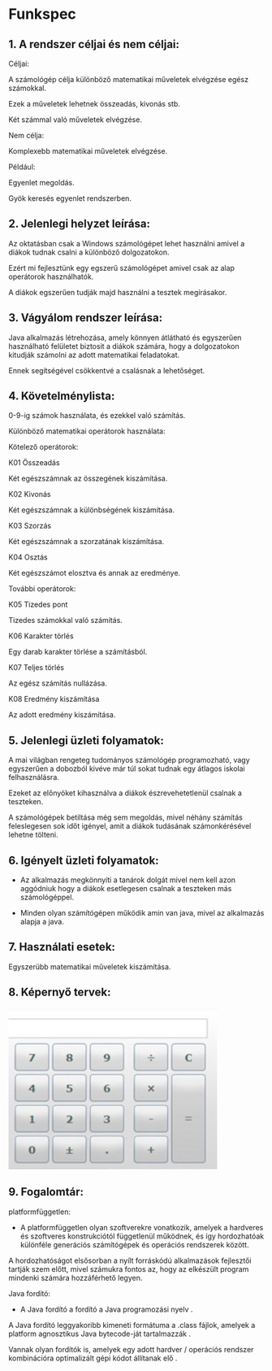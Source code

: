 # Funkspec

## 1. A rendszer céljai és nem céljai:

Céljai:

A számológép célja különböző matematikai műveletek elvégzése egész számokkal.

Ezek a műveletek lehetnek összeadás, kivonás stb.

Két számmal való műveletek elvégzése.

Nem célja:

Komplexebb matematikai műveletek elvégzése.

Például:

Egyenlet megoldás.

Gyök keresés egyenlet rendszerben.

## 2. Jelenlegi helyzet leírása:

Az oktatásban csak a Windows számológépet lehet használni amivel a diákok tudnak csalni a különböző dolgozatokon.

Ezért mi fejlesztünk egy egszerű számológépet amivel csak az alap operátorok használhatók.

A diákok egszerűen tudják majd használni a tesztek megírásakor.

## 3. Vágyálom rendszer leírása: 

Java alkalmazás létrehozása, amely könnyen átlátható és egyszerűen használható felületet biztosit a diákok számára, hogy a dolgozatokon kitudják számolni az adott matematikai feladatokat.

 Ennek segítségével csökkentvé a csalásnak a lehetőséget.

## 4. Követelménylista:

0-9-ig számok használata, és ezekkel való számítás.

Különböző matematikai operátorok használata:

Kötelező operátorok:

K01 Összeadás

Két egészszámnak az összegének kiszámítása.

K02 Kivonás

Két egészszámnak a különbségének kiszámítása.

K03 Szorzás

Két egészszámnak a szorzatának kiszámítása.

K04 Osztás

Két egészszámot elosztva és annak az eredménye.

További operátorok:

K05 Tizedes pont

Tizedes számokkal való számítás.

K06 Karakter törlés

Egy darab karakter törlése a számításból.

K07 Teljes törlés

Az egész számítás nullázása.

K08 Eredmény kiszámítása

Az adott eredmény kiszámítása.

## 5. Jelenlegi üzleti folyamatok:

A mai világban rengeteg tudományos számológép programozható, vagy egyszerűen a dobozból kivéve már túl sokat tudnak egy átlagos iskolai felhasználásra.

Ezeket az előnyöket kihasználva a diákok észrevehetetlenül csalnak a teszteken.

A számológépek betiltása még sem megoldás, mivel néhány számítás feleslegesen sok időt igényel, amit a diákok tudásának számonkérésével lehetne tölteni. 

## 6. Igényelt üzleti folyamatok:

- Az alkalmazás megkönnyíti a tanárok dolgát mivel nem kell azon aggódniuk hogy a diákok esetlegesen csalnak a teszteken más számológéppel.

- Minden olyan számítógépen működik amin van java, mivel az alkalmazás alapja a java. 


## 7. Használati esetek:

Egyszerübb matematikai műveletek kiszámítása. 

## 8. Képernyő tervek:

![](kepernyoterv.png)

## 9. Fogalomtár:

platformfüggetlen:

 - A platformfüggetlen olyan szoftverekre vonatkozik, amelyek a hardveres és szoftveres konstrukciótól függetlenül működnek, és így hordozhatóak különféle generációs számítógépek és operációs rendszerek között.

 A hordozhatóságot elsősorban a nyílt forráskódú alkalmazások fejlesztői tartják szem előtt, mivel számukra fontos az, hogy az elkészült program mindenki számára hozzáférhető legyen.

Java fordító:

  - A Java fordító a fordító a Java programozási nyelv . 

A Java fordító leggyakoribb kimeneti formátuma a .class fájlok, amelyek a platform agnosztikus Java bytecode-ját tartalmazzák . 

Vannak olyan fordítók is, amelyek egy adott hardver / operációs rendszer kombinációra optimalizált gépi kódot állítanak elő .
